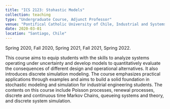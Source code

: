 ```yaml
---
title: "ICS 2123: Stohastic Models"
collection: teaching
type: "Undergraduate Course, Adjunct Professor"
venue: "Pontifical Catholic University of Chile, Industrial and Systems Engineering Department"
date: 2020-03-01
location: "Santiago, Chile"
---
```


Spring 2020, Fall 2020, Spring 2021, Fall 2021, Spring 2022.

This course aims to equip students with the skills to analyze systems operating under uncertainty and develop models to quantitatively evaluate the consequences of different design and operational alternatives. It also introduces discrete simulation modeling. The course emphasizes practical applications through examples and aims to build a solid foundation in stochastic modeling and simulation for industrial engineering students. The contents on this course include Poisson processes, renewal processes, discrete and continuous time Markov Chains, queueing systems and theory, and discrete system simulation.